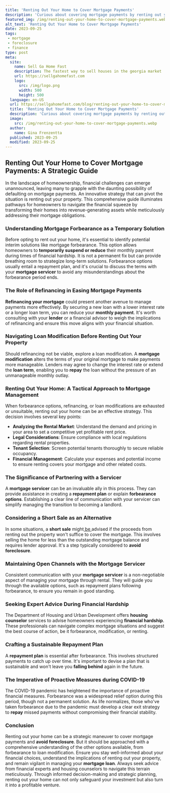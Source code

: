 ```yaml
---
title: 'Renting Out Your Home to Cover Mortgage Payments'
description: 'Curious about covering mortgage payments by renting out your home? Discover how renting can help you offset costs and potentially boost your income.'
featured_img: /img/renting-out-your-home-to-cover-mortgage-payments.webp
alt_text: 'Renting Out Your Home to Cover Mortgage Payments'
date: 2023-09-25
tags:
 - mortgage
 - foreclosure
 - finance
type: post
meta:
  site:
    name: Sell Ga Home Fast
    description: The fastest way to sell houses in the georgia market
    url: https://sellgahomefast.com
    logo:
      src: /img/logo.png
      width: 500
      height: 500
  language: en-US
  url: https://sellgahomefast.com/blog/renting-out-your-home-to-cover-mortgage-payments
  title: 'Renting Out Your Home to Cover Mortgage Payments'
  description: 'Curious about covering mortgage payments by renting out your home? Discover how renting can help you offset costs and potentially boost your income.'
  image:
    src: /img/renting-out-your-home-to-cover-mortgage-payments.webp
  author:
    name: Gina Frenzentta
  published: 2023-09-25
  modified: 2023-09-25
---
```



## Renting Out Your Home to Cover Mortgage Payments: A Strategic Guide

In the landscape of homeownership, financial challenges can emerge unannounced, leaving many to grapple with the daunting possibility of defaulting on mortgage payments. An innovative strategy that can pivot the situation is renting out your property. This comprehensive guide illuminates pathways for homeowners to navigate the financial squeeze by transforming their homes into revenue-generating assets while meticulously addressing their mortgage obligations.

### Understanding Mortgage Forbearance as a Temporary Solution

Before opting to rent out your home, it's essential to identify potential interim solutions like mortgage forbearance. This option allows homeowners to **temporarily suspend or reduce** their monthly payment during times of financial hardship. It is not a permanent fix but can provide breathing room to strategize long-term solutions. Forbearance options usually entail a repayment plan, and it's crucial to discuss the terms with your **mortgage servicer** to avoid any misunderstandings about the forbearance period ends.

### The Role of Refinancing in Easing Mortgage Payments

**Refinancing your mortgage** could present another avenue to manage payments more effectively. By securing a new loan with a lower interest rate or a longer loan term, you can reduce your **monthly payment**. It's worth consulting with your **lender** or a financial advisor to weigh the implications of refinancing and ensure this move aligns with your financial situation.

### Navigating Loan Modification Before Renting Out Your Property

Should refinancing not be viable, explore a loan modification. A **mortgage modification** alters the terms of your original mortgage to make payments more manageable. Lenders may agree to change the interest rate or extend the **loan term**, enabling you to **repay** the loan without the pressure of an unmanageable monthly outlay.

### Renting Out Your Home: A Tactical Approach to Mortgage Management

When forbearance options, refinancing, or loan modifications are exhausted or unsuitable, renting out your home can be an effective strategy. This decision involves several key points:
  - **Analyzing the Rental Market**: Understand the demand and pricing in your area to set a competitive yet profitable rent price.
  - **Legal Considerations**: Ensure compliance with local regulations regarding rental properties.
  - **Tenant Selection**: Screen potential tenants thoroughly to secure reliable occupancy.
  - **Financial Management**: Calculate your expenses and potential income to ensure renting covers your mortgage and other related costs.

### The Significance of Partnering with a Servicer

A **mortgage servicer** can be an invaluable ally in this process. They can provide assistance in creating a **repayment plan** or explain **forbearance options**. Establishing a clear line of communication with your servicer can simplify managing the transition to becoming a landlord.

### Considering a Short Sale as an Alternative

In some situations, a **short sale** might[  be  ](https://sellgahomefast.com/blog/avoiding-scams-and-predatory-practices-in-distress)advised if the proceeds from renting out the property won't suffice to cover the mortgage. This involves selling the home for less than the outstanding mortgage balance and requires lender approval. It's a step typically considered to **avoid foreclosure**.

### Maintaining Open Channels with the Mortgage Servicer

Consistent communication with your **mortgage servicer** is a non-negotiable aspect of managing your mortgage through rental. They will guide you through the available options, such as repayment plans following forbearance, to ensure you remain in good standing.

### Seeking Expert Advice During Financial Hardship

The Department of Housing and Urban Development offers **housing counselor** services to advise homeowners experiencing **financial hardship**. These professionals can navigate complex mortgage situations and suggest the best course of action, be it forbearance, modification, or renting.

### Crafting a Sustainable Repayment Plan

A **repayment plan** is essential after forbearance. This involves structured payments to catch up over time. It's important to devise a plan that is sustainable and won't leave you **falling behind** again in the future.

### The Imperative of Proactive Measures during COVID-19

The COVID-19 pandemic has heightened the importance of proactive financial measures. Forbearance was a widespread relief option during this period, though not a permanent solution. As life normalizes, those who've taken forbearance due to the pandemic must develop a clear exit strategy to **repay** missed payments without compromising their financial stability.

### Conclusion

Renting out your home can be a strategic maneuver to cover mortgage payments and **avoid foreclosure**. But it should be approached with a comprehensive understanding of the other options available, from forbearance to loan modification. Ensure you stay well-informed about your financial choices, understand the implications of renting out your property, and remain vigilant in managing your **mortgage loan**. Always seek advice from financial experts and housing counselors to navigate this terrain meticulously. Through informed decision-making and strategic planning, renting out your home can not only safeguard your investment but also turn it into a profitable venture.